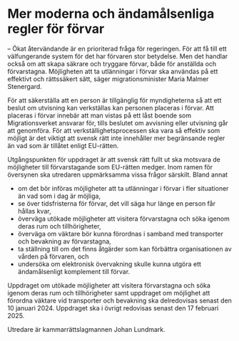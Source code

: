 # Mer moderna och ändamålsenliga regler för förvar

– Ökat återvändande är en prioriterad fråga för regeringen. För att få till ett välfungerande system för det har förvaren stor betydelse. Men det handlar också om att skapa säkrare och tryggare förvar, både för anställda och förvarstagna. Möjligheten att ta utlänningar i förvar ska användas på ett effektivt och rättssäkert sätt, säger migrationsminister Maria Malmer Stenergard.

För att säkerställa att en person är tillgänglig för myndigheterna så att ett beslut om utvisning kan verkställas kan personen placeras i förvar. Att placeras i förvar innebär att man vistas på ett låst boende som Migrationsverket ansvarar för, tills beslutet om avvisning eller utvisning går att genomföra. För att verkställighetsprocessen ska vara så effektiv som möjligt är det viktigt att svensk rätt inte innehåller mer begränsande regler än vad som är tillåtet enligt EU\-rätten.

Utgångspunkten för uppdraget är att svensk rätt fullt ut ska motsvara de möjligheter till förvarstagande som EU\-rätten medger. Inom ramen för översynen ska utredaren uppmärksamma vissa frågor särskilt. Bland annat

* om det bör införas möjligheter att ta utlänningar i förvar i fler situationer än vad som i dag är möjliga,
* se över tidsfristerna för förvar, det vill säga hur länge en person får hållas kvar,
* överväga utökade möjligheter att visitera förvarstagna och söka igenom deras rum och tillhörigheter,
* överväga om väktare bör kunna förordnas i samband med transporter och bevakning av förvarstagna,
* ta ställning till om det finns åtgärder som kan förbättra organisationen av vården på förvaren, och
* undersöka om elektronisk övervakning skulle kunna utgöra ett ändamålsenligt komplement till förvar.

Uppdraget om utökade möjligheter att visitera förvarstagna och söka igenom deras rum och tillhörigheter samt uppdraget om möjlighet att förordna väktare vid transporter och bevakning ska delredovisas senast den 10 januari 2024\. Uppdraget ska i övrigt redovisas senast den 17 februari 2025\.

Utredare är kammarrättslagmannen Johan Lundmark.
